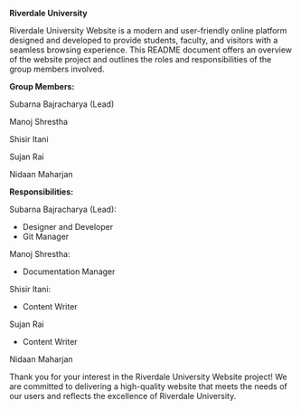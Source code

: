 **Riverdale University**

Riverdale University Website is a modern and user-friendly online platform designed and developed to provide students, faculty, and visitors with a seamless browsing experience. This README document offers an overview of the website project and outlines the roles and responsibilities of the group members involved.



**Group Members:**

Subarna Bajracharya (Lead)

Manoj Shrestha 

Shisir Itani

Sujan Rai

Nidaan Maharjan



**Responsibilities:**

Subarna Bajracharya (Lead):
 - Designer and Developer
 - Git Manager


Manoj Shrestha:
 - Documentation Manager


Shisir Itani:
- Content Writer


Sujan Rai
- Content Writer


Nidaan Maharjan


Thank you for your interest in the Riverdale University Website project! We are committed to delivering a high-quality website that meets the needs of our users and reflects the excellence of Riverdale University.
